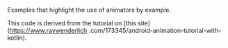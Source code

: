 Examples that highlight the use of animators by example.

This code is derived from the tutorial on [this site](https://www.raywenderlich
.com/173345/android-animation-tutorial-with-kotlin).